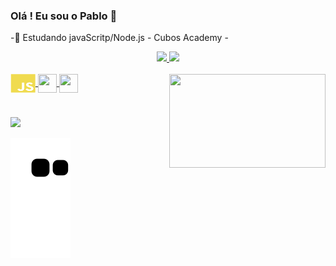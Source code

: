 ### Olá ! Eu sou o Pablo 👋

-🌱 Estudando javaScritp/Node.js - Cubos Academy -

<div align="center">
  <a href="https://github.com/PablinhoNomade/">
  <img height="180em" src="https://github-readme-stats.vercel.app/api?username=PablinhoNomade&show_icons=true&theme=dark&include_all_commits=true&count_private=true"/>
  <img height="180em" src="https://github-readme-stats.vercel.app/api/top-langs/?username=PablinhoNomade&layout=compact&langs_count=7&theme=dark"/>
 
</div>

<div style="display: inline_block"><br>
  <img align="center"  height="30" width="40" src="https://raw.githubusercontent.com/devicons/devicon/master/icons/javascript/javascript-plain.svg">
  <img align="center"  height="30" width="30" src="https://cdn-icons-png.flaticon.com/512/143/143687.png">
  <img align="center"  height="30" width="30" src="https://cdn-icons-png.flaticon.com/512/919/919825.png">  
<img align="right"     height="150" width="250" src="https://encrypted-tbn0.gstatic.com/images?q=tbn:ANd9GcQJG2T54v2J60Euaiill96dIDnHh7qTGgFiZPgt2wI6-iWXsxj0qSCsMbtOSmFCXOPfszI&usqp=CAU">
  
</div>
<h1> </h1>
  <div>
  <a href="https://www.linkedin.com/in/pablo-almeida-255101223/" target="_blank"><img src="https://img.shields.io/badge/-LinkedIn-%230077B5?style=for-the-badge&logo=linkedin&logoColor=white" target="_blank"></a> 

  
  ![Snake animation](https://github.com/PablinhoNomade/PablinhoNomade/blob/output/github-contribution-grid-snake.svg)
  
  </div>
